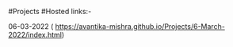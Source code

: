 #Projects
#Hosted links:-

06-03-2022 ( https://avantika-mishra.github.io/Projects/6-March-2022/index.html)
